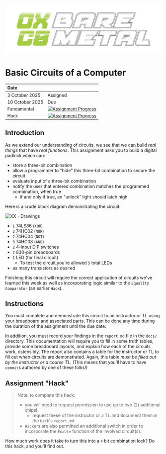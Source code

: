 ![Vector art of 200 in hex, subtitle of course: Bare Metal in pale green and printer's black](https://raw.githubusercontent.com/allegheny-college-cmpsc-200-fall-2024/course-materials/media/images/CMPSC%20-%200xC8%20Banner.png)

# Basic Circuits of a Computer

| Date              |           |
|:------------------|:----------|
| 3 October 2025   | Assigned  |
| 10 October 2025  | Due       |
| Fundamental            | [![Assignment Progress](../../actions/workflows/main.yml/badge.svg?branch=main)](../../actions/workflows/main.yml) |
| Hack                   | [![Assignment Progress](../../actions/workflows/hack.yml/badge.svg?branch=hack)](../../actions/workflows/hack.yml) |

## Introduction

As we extend our understanding of circuits, we see that we can build _real things_ that have _real functions_. This
assignment asks you to build a digital padlock which can:

* store a three-bit combination
* allow a programmer to "hide" this three-bit combination to secure the circuit
* evaluate input of a three-bit combination
* notify the user that entered combination matches the programmed combination, when true
  * if and only if true, an "unlock" light should latch high
 
Here is a crude block diagram demonstrating the circuit:

<img width="960" height="540" alt="XX - Drawings" src="https://github.com/user-attachments/assets/b8503f77-f60b-4c5e-b95c-baed53316cce" />

* `1` 74LS86 (`XOR`)
* `2` 74HC02 (`NOR`)
* `2` 74HC04 (`NOT`)
* `3` 74HC08 (`AND`)
* `2` 4-input DIP switches
* `2` 830-pin breadboards
* `1` LED (for final circuit)
  * To test the circuit,you're allowed `5` total LEDs
* as many transistors as desired

Finishing this circuit will require the correct application of circuits we've learned this week
as well as incorporating logic similar to the `Equality Comparator` (an earlier `Hack`).

## Instructions

You must complete and demonstrate this circuit to an instructor or TL using your breadboard and associated parts. This 
can be done any time during the duration of the assignment until the due date. 

In addition, you must record your findings in the `report.md` file in the `docs/` directory. This documentation will require you to fill
in some truth tables, provide some breadboard layouts, and explain how each of the circuits work, ostensibly. The report also contains
a table for the instructor or TL to fill out when circuits are demonstrated. Again, this table _must be filled out by the instructor
or a course TL_. (This means that you'll have to have `commit`s authored by one of these folks!)

## Assignment "Hack"

> Note: to complete this hack:
> * you will need to request permission to use up to two (2) additional chipsl
>   * request these of the instructor or a TL and document them in the `Hack`'s `report.md`. 
> * `Hack`ers are also permitted an additional switch in order to incorporate the `Enable` function of the involved circuit(s).

How much work does it take to turn this into a `4` bit combination lock? Do this hack, and you'll find out.
